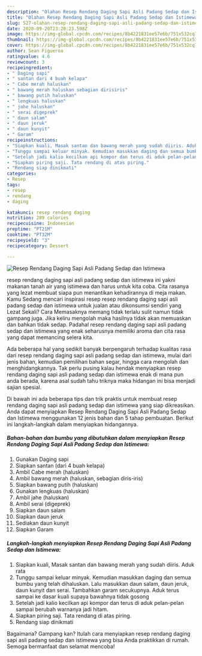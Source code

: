```yaml
---
description: "Olahan Resep Rendang Daging Sapi Asli Padang Sedap dan Istimewa | Cara Buat Resep Rendang Daging Sapi Asli Padang Sedap dan Istimewa Yang Sedap"
title: "Olahan Resep Rendang Daging Sapi Asli Padang Sedap dan Istimewa | Cara Buat Resep Rendang Daging Sapi Asli Padang Sedap dan Istimewa Yang Sedap"
slug: 527-olahan-resep-rendang-daging-sapi-asli-padang-sedap-dan-istimewa-cara-buat-resep-rendang-daging-sapi-asli-padang-sedap-dan-istimewa-yang-sedap
date: 2020-09-20T23:20:23.598Z
image: https://img-global.cpcdn.com/recipes/8b4221831ee57e6b/751x532cq70/resep-rendang-daging-sapi-asli-padang-sedap-dan-istimewa-foto-resep-utama.jpg
thumbnail: https://img-global.cpcdn.com/recipes/8b4221831ee57e6b/751x532cq70/resep-rendang-daging-sapi-asli-padang-sedap-dan-istimewa-foto-resep-utama.jpg
cover: https://img-global.cpcdn.com/recipes/8b4221831ee57e6b/751x532cq70/resep-rendang-daging-sapi-asli-padang-sedap-dan-istimewa-foto-resep-utama.jpg
author: Sean Figueroa
ratingvalue: 4.6
reviewcount: 3
recipeingredient:
- " Daging sapi"
- " santan dari 4 buah kelapa"
- " Cabe merah haluskan"
- " bawang merah haluskan sebagian dirisiris"
- " bawang putih haluskan"
- " lengkuas haluskan"
- " jahe haluskan"
- " serai digeprek"
- " daun salam"
- " daun jeruk"
- " daun kunyit"
- " Garam"
recipeinstructions:
- "Siapkan kuali, Masak santan dan bawang merah yang sudah diiris. Aduk rata"
- "Tunggu sampai keluar minyak. Kemudian masukkan daging dan semua bumbu yang telah dihaluskan. Lalu masukkan daun salam, daun jeruk, daun kunyit dan serai. Tambahkan garam secukupnya. Aduk terus sampai ke dasar kuali supaya bawahnya tidak gosong"
- "Setelah jadi kalio kecilkan api kompor dan terus di aduk pelan-pelan sampai berubah warnanya jadi hitam."
- "Siapkan piring saji. Tata rendang di atas piring."
- "Rendang siap dinikmati"
categories:
- Resep
tags:
- resep
- rendang
- daging

katakunci: resep rendang daging 
nutrition: 289 calories
recipecuisine: Indonesian
preptime: "PT21M"
cooktime: "PT32M"
recipeyield: "3"
recipecategory: Dessert

---
```



![Resep Rendang Daging Sapi Asli Padang Sedap dan Istimewa](https://img-global.cpcdn.com/recipes/8b4221831ee57e6b/751x532cq70/resep-rendang-daging-sapi-asli-padang-sedap-dan-istimewa-foto-resep-utama.jpg)


resep rendang daging sapi asli padang sedap dan istimewa ini yakni makanan tanah air yang istimewa dan harus untuk kita coba. Cita rasanya yang lezat membuat siapa pun menantikan kehadirannya di meja makan.
Kamu Sedang mencari inspirasi resep resep rendang daging sapi asli padang sedap dan istimewa untuk jualan atau dikonsumsi sendiri yang Lezat Sekali? Cara Memasaknya memang tidak terlalu sulit namun tidak gampang juga. Jika keliru mengolah maka hasilnya tidak akan memuaskan dan bahkan tidak sedap. Padahal resep rendang daging sapi asli padang sedap dan istimewa yang enak seharusnya memiliki aroma dan cita rasa yang dapat memancing selera kita.

Ada beberapa hal yang sedikit banyak berpengaruh terhadap kualitas rasa dari resep rendang daging sapi asli padang sedap dan istimewa, mulai dari jenis bahan, kemudian pemilihan bahan segar, hingga cara mengolah dan menghidangkannya. Tak perlu pusing kalau hendak menyiapkan resep rendang daging sapi asli padang sedap dan istimewa enak di mana pun anda berada, karena asal sudah tahu triknya maka hidangan ini bisa menjadi sajian spesial.




Di bawah ini ada beberapa tips dan trik praktis untuk membuat resep rendang daging sapi asli padang sedap dan istimewa yang siap dikreasikan. Anda dapat menyiapkan Resep Rendang Daging Sapi Asli Padang Sedap dan Istimewa menggunakan 12 jenis bahan dan 5 tahap pembuatan. Berikut ini langkah-langkah dalam menyiapkan hidangannya.

<!--inarticleads1-->

##### Bahan-bahan dan bumbu yang dibutuhkan dalam menyiapkan Resep Rendang Daging Sapi Asli Padang Sedap dan Istimewa:

1. Gunakan  Daging sapi
1. Siapkan  santan (dari 4 buah kelapa)
1. Ambil  Cabe merah (haluskan)
1. Ambil  bawang merah (haluskan, sebagian diris-iris)
1. Siapkan  bawang putih (haluskan)
1. Gunakan  lengkuas (haluskan)
1. Ambil  jahe (haluskan)
1. Ambil  serai (digeprek)
1. Siapkan  daun salam
1. Siapkan  daun jeruk
1. Sediakan  daun kunyit
1. Siapkan  Garam




<!--inarticleads2-->

##### Langkah-langkah menyiapkan Resep Rendang Daging Sapi Asli Padang Sedap dan Istimewa:

1. Siapkan kuali, Masak santan dan bawang merah yang sudah diiris. Aduk rata
1. Tunggu sampai keluar minyak. Kemudian masukkan daging dan semua bumbu yang telah dihaluskan. Lalu masukkan daun salam, daun jeruk, daun kunyit dan serai. Tambahkan garam secukupnya. Aduk terus sampai ke dasar kuali supaya bawahnya tidak gosong
1. Setelah jadi kalio kecilkan api kompor dan terus di aduk pelan-pelan sampai berubah warnanya jadi hitam.
1. Siapkan piring saji. Tata rendang di atas piring.
1. Rendang siap dinikmati




Bagaimana? Gampang kan? Itulah cara menyiapkan resep rendang daging sapi asli padang sedap dan istimewa yang bisa Anda praktikkan di rumah. Semoga bermanfaat dan selamat mencoba!
